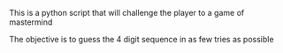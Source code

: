This is a python script that will challenge the player to a game of mastermind

The objective is to guess the 4 digit sequence in as few tries as possible
